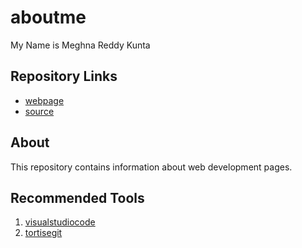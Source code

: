 # aboutme
My Name is Meghna Reddy Kunta
## Repository Links
- [webpage]( https://meghnareddykunta.github.io/My-web-page/)
- [source](https://github.com/Meghnareddykunta/aboutme)
## About
This repository contains information about web development pages.
## Recommended Tools
1. [visualstudiocode](https://code.visualstudio.com/)
1. [tortisegit](https://tortoisegit.org/)
